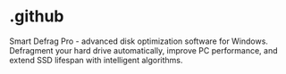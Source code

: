 # .github
Smart Defrag Pro - advanced disk optimization software for Windows. Defragment your hard drive automatically, improve PC performance, and extend SSD lifespan with intelligent algorithms.
